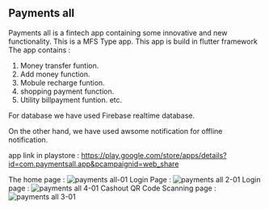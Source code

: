 

 

## Payments all

Payments all is a fintech app containing some innovative and new functionality. This is a MFS Type app. This app is build in flutter framework The app contains : 
1) Money transfer funtion.
2) Add money function.
3) Mobule recharge funtion.
4) shopping payment function.
5) Utility billpayment funtion. etc.

For database we have used Firebase realtime database.

On the other hand, we have used awsome notification for offline notification.

app link in playstore : https://play.google.com/store/apps/details?id=com.paymentsall.app&pcampaignid=web_share



The home page :
![payments all-01](https://github.com/NafimAhmed/Paymentsall/assets/49490709/f307c469-bb6a-438e-aca7-f94cb2473217)
Login Page :
![payments all 2-01](https://github.com/NafimAhmed/Paymentsall/assets/49490709/b22d930a-5d13-4aae-82e5-12fe9a7cc78c)
Login page :
![payments all 4-01](https://github.com/NafimAhmed/Paymentsall/assets/49490709/a5f8110c-fe64-4986-b9be-83dcb2ffe6c9)
Cashout QR Code Scanning page :
![payments all 3-01](https://github.com/NafimAhmed/Paymentsall/assets/49490709/5958e110-f03f-4cd7-8b8c-006100fbae22)








